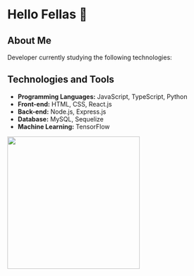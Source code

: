# Hello Fellas 👋

## About Me

Developer currently studying the following technologies:

## Technologies and Tools
- **Programming Languages:** JavaScript, TypeScript, Python
- **Front-end:** HTML, CSS, React.js
- **Back-end:** Node.js, Express.js
- **Database:** MySQL, Sequelize
- **Machine Learning:** TensorFlow


<img src="https://github.com/user-attachments/assets/0a2fd1af-c476-4ddc-a6aa-02d76336f670" width="300" heigth="270">
